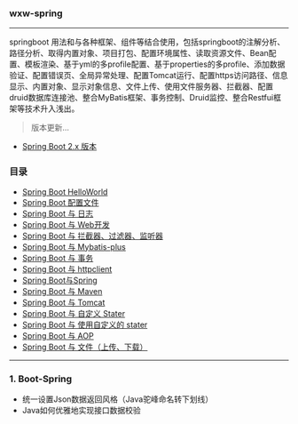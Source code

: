 ### wxw-spring

---

springboot 用法和与各种框架、组件等结合使用，包括springboot的注解分析、路径分析、取得内置对象、项目打包、配置环境属性、读取资源文件、Bean配置、模板渲染、基于yml的多profile配置、基于properties的多profile、添加数据验证、配置错误页、全局异常处理、配置Tomcat运行、配置https访问路径、信息显示、内置对象、显示对象信息、文件上传、使用文件服务器、拦截器、配置druid数据库连接池、整合MyBatis框架、事务控制、Druid监控、整合Restfui框架等技术升入浅出。

> 版本更新...

- [Spring Boot 2.x 版本](https://gitee.com/wwxw/Itcast-springboot)    

### 目录

- [Spring Boot HelloWorld](https://live.csdn.net/room/weixin_48013460/eYV94ZMC?utm_source=1181338978)
- [Spring Boot  配置文件](https://gitee.com/wwxw/Itcast-springboot/tree/dev-wxw/boot-config) 
- [Spring Boot 与 日志](https://gitee.com/wwxw/Itcast-springboot/tree/dev-wxw/boot-logging) 
- [Spring Boot 与 Web开发](https://gitee.com/wwxw/Itcast-springboot/tree/dev-wxw/boot-web) 
- [Spring Boot 与 拦截器、过滤器、监听器](https://gitee.com/wwxw/Itcast-springboot/tree/dev-wxw/boot-interceptor) 
- [Spring Boot 与 Mybatis-plus](https://gitee.com/wwxw/Itcast-springboot/tree/dev-wxw/boot-mybatis-plus) 
- [Spring Boot 与 事务](https://gitee.com/wwxw/Itcast-springboot/tree/dev-wxw/boot-transactional) 
- [Spring Boot 与 httpclient](https://gitee.com/wwxw/Itcast-springboot/tree/dev-wxw/boot-httpclient) 
- [Spring Boot与Spring](https://github.com/GitHubWxw/Itcast-springboot/tree/dev-wxw/boot-spring) 
- [Spring Boot 与  Maven](https://gitee.com/wwxw/Itcast-springboot/tree/dev-wxw/boot-maven) 
- [Spring Boot 与  Tomcat](https://gitee.com/wwxw/Itcast-springboot/tree/dev-wxw/boot-tomcat) 
- [Spring Boot 与 自定义 Stater](https://gitee.com/wwxw/Itcast-springboot/tree/dev-wxw/boot-starter) 
- [Spring Boot 与 使用自定义的 stater](https://gitee.com/wwxw/Itcast-springboot/tree/dev-wxw/boot-use-starter) 
- [Spring Boot 与 AOP](https://gitee.com/wwxw/Itcast-springboot/tree/dev-wxw/boot-aop) 
- [Spring Boot 与 文件（上传、下载）](https://gitee.com/wwxw/Itcast-springboot/tree/dev-wxw/boot-file) 

---

### 1. Boot-Spring

- 统一设置Json数据返回风格（Java驼峰命名转下划线）
- Java如何优雅地实现接口数据校验